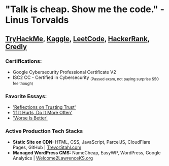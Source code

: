 # "Talk is cheap. Show me the code." - Linus Torvalds

## [TryHackMe](https://tryhackme.com/p/TrevorStahl), [Kaggle](https://www.kaggle.com/trevorstahl), [LeetCode](https://leetcode.com/u/tcs7890/), [HackerRank](https://www.hackerrank.com/profile/stahltrevor5), [Credly](https://www.credly.com/users/trevor-stahl.6c3db822)

### Certifications:
- Google Cybersecurity Professional Certificate V2
- ISC2 CC - Certified in Cybersecurity <sub>(Passed exam, not paying surprise $50 fee though)</sub>

### Favorite Essays:
- ['Reflections on Trusting Trust'](https://www.cs.cmu.edu/~rdriley/487/papers/Thompson_1984_ReflectionsonTrustingTrust.pdf)
- ['If It Hurts, Do It More Often'](https://martinfowler.com/bliki/FrequencyReducesDifficulty.html)
- ['Worse Is Better'](https://www.dreamsongs.com/WIB.html)

### Active Production Tech Stacks
- **Static Site on CDN:** HTML, CSS, JavaScript, ParcelJS, CloudFlare Pages, GitHub | 
  [TrevorStahl.com](https://trevorstahl.com)
- **Managed WordPress CMS:** NameCheap, EasyWP, WordPress, Google Analytics | 
  [Welcome2LawrenceKS.org](https://welcome2lawrenceks.org/)
